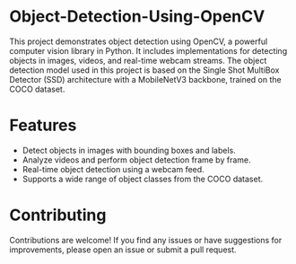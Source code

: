 # Object-Detection-Using-OpenCV

This project demonstrates object detection using OpenCV, a powerful computer vision library in Python. It includes implementations for detecting objects in images, videos, and real-time webcam streams. The object detection model used in this project is based on the Single Shot MultiBox Detector (SSD) architecture with a MobileNetV3 backbone, trained on the COCO dataset.

# Features
+ Detect objects in images with bounding boxes and labels.
+ Analyze videos and perform object detection frame by frame.
+ Real-time object detection using a webcam feed.
+ Supports a wide range of object classes from the COCO dataset.

# Contributing
Contributions are welcome! If you find any issues or have suggestions for improvements, please open an issue or submit a pull request.
